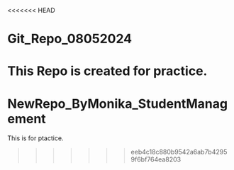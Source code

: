 <<<<<<< HEAD
# Git_Repo_08052024
This Repo is created for practice.
=======
# NewRepo_ByMonika_StudentManagement
This is for ptactice.
>>>>>>> eeb4c18c880b9542a6ab7b42959f6bf764ea8203

